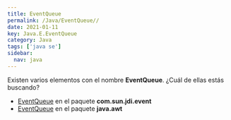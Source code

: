 ```yaml
---
title: EventQueue
permalink: /Java/EventQueue//
date: 2021-01-11
key: Java.E.EventQueue
category: Java
tags: ['java se']
sidebar: 
  nav: java
---
```


Existen varios elementos con el nombre **EventQueue**. ¿Cuál de ellas estás buscando?
<ul>
<li><a href="/Java/EventQueue-com-sun-jdi-event/">EventQueue</a> en el paquete <strong>com.sun.jdi.event</strong></li>
<li><a href="/Java/EventQueue-java-awt/">EventQueue</a> en el paquete <strong>java.awt</strong></li>
<ul>
